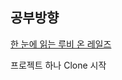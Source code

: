 

## 공부방향

[한 눈에 읽는 루비 온 레일즈](https://edu.goorm.io/lecture/16335/%ED%95%9C-%EB%88%88%EC%97%90-%EC%9D%BD%EB%8A%94-%EB%A3%A8%EB%B9%84-%EC%98%A8-%EB%A0%88%EC%9D%BC%EC%A6%88)

프로젝트 하나 Clone 시작





